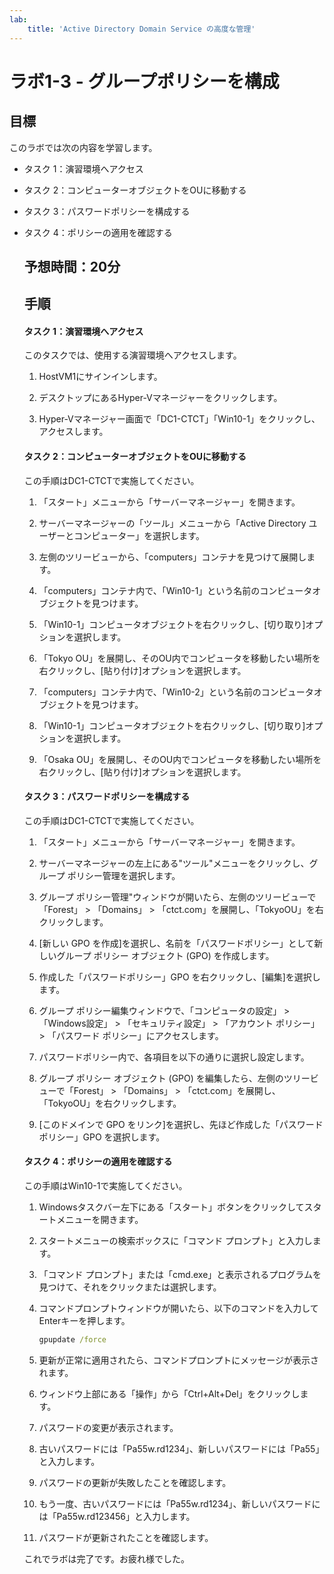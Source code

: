 ```yaml
---
lab:
    title: 'Active Directory Domain Service の高度な管理'
---
```


# ラボ1-3  - グループポリシーを構成

## 目標

このラボでは次の内容を学習します。

- タスク 1：演習環境へアクセス

- タスク 2：コンピューターオブジェクトをOUに移動する

- タスク 3：パスワードポリシーを構成する

- タスク 4：ポリシーの適用を確認する

  

  ## 予想時間：20分

  

  ## 手順

  #### タスク 1：演習環境へアクセス

  このタスクでは、使用する演習環境へアクセスします。

  1. HostVM1にサインインします。
  
  1. デスクトップにあるHyper-Vマネージャーをクリックします。

  1. Hyper-Vマネージャー画面で「DC1-CTCT」「Win10-1」をクリックし、アクセスします。

  

  #### タスク 2：コンピューターオブジェクトをOUに移動する

  この手順はDC1-CTCTで実施してください。

  1. 「スタート」メニューから「サーバーマネージャー」を開きます。

  1. サーバーマネージャーの「ツール」メニューから「Active Directory ユーザーとコンピューター」を選択します。

  1. 左側のツリービューから、「computers」コンテナを見つけて展開します。

  1. 「computers」コンテナ内で、「Win10-1」という名前のコンピュータオブジェクトを見つけます。

  1. 「Win10-1」コンピュータオブジェクトを右クリックし、[切り取り]オプションを選択します。

  1. 「Tokyo OU」を展開し、そのOU内でコンピュータを移動したい場所を右クリックし、[貼り付け]オプションを選択します。

  1. 「computers」コンテナ内で、「Win10-2」という名前のコンピュータオブジェクトを見つけます。

  1. 「Win10-1」コンピュータオブジェクトを右クリックし、[切り取り]オプションを選択します。

  1. 「Osaka OU」を展開し、そのOU内でコンピュータを移動したい場所を右クリックし、[貼り付け]オプションを選択します。

     

  #### タスク 3：パスワードポリシーを構成する

  この手順はDC1-CTCTで実施してください。

  1. 「スタート」メニューから「サーバーマネージャー」を開きます。

  1. サーバーマネージャーの左上にある"ツール"メニューをクリックし、グループ ポリシー管理を選択します。

  1. グループ ポリシー管理"ウィンドウが開いたら、左側のツリービューで「Forest」 > 「Domains」 > 「ctct.com」を展開し、「TokyoOU」を右クリックします。

  1. [新しい GPO を作成]を選択し、名前を「パスワードポリシー」として新しいグループ ポリシー オブジェクト (GPO) を作成します。

  1. 作成した「パスワードポリシー」GPO を右クリックし、[編集]を選択します。

  1. グループ ポリシー編集ウィンドウで、「コンピュータの設定」 > 「Windows設定」 > 「セキュリティ設定」 > 「アカウント ポリシー」 > 「パスワード ポリシー」にアクセスします。

  1. パスワードポリシー内で、各項目を以下の通りに選択し設定します。

  1. グループ ポリシー オブジェクト (GPO) を編集したら、左側のツリービューで「Forest」 > 「Domains」 > 「ctct.com」を展開し、「TokyoOU」を右クリックします。

  1. [このドメインで GPO をリンク]を選択し、先ほど作成した「パスワードポリシー」GPO を選択します。

     

  #### タスク 4：ポリシーの適用を確認する

  この手順はWin10-1で実施してください。

  1. Windowsタスクバー左下にある「スタート」ボタンをクリックしてスタートメニューを開きます。

  1. スタートメニューの検索ボックスに「コマンド プロンプト」と入力します。

  1. 「コマンド プロンプト」または「cmd.exe」と表示されるプログラムを見つけて、それをクリックまたは選択します。

  1. コマンドプロンプトウィンドウが開いたら、以下のコマンドを入力してEnterキーを押します。
  
     ```cmd
     gpupdate /force
     ```
  
  1. 更新が正常に適用されたら、コマンドプロンプトにメッセージが表示されます。

  1. ウィンドウ上部にある「操作」から「Ctrl+Alt+Del」をクリックします。

  1. パスワードの変更が表示されます。

  1. 古いパスワードには「Pa55w.rd1234」、新しいパスワードには「Pa55」と入力します。

  1. パスワードの更新が失敗したことを確認します。

  1. もう一度、古いパスワードには「Pa55w.rd1234」、新しいパスワードには「Pa55w.rd123456」と入力します。

  1. パスワードが更新されたことを確認します。

  

  これでラボは完了です。お疲れ様でした。
  
  
